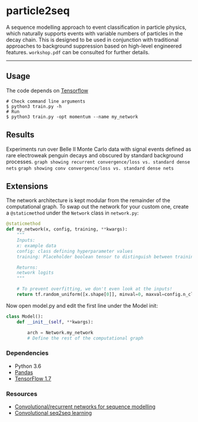 # particle2seq

A sequence modelling approach to event classification in particle physics, which naturally supports events with variable numbers of particles in the decay chain. This is designed to be used in conjunction with traditional approaches to background suppression based on high-level engineered features. `workshop.pdf` can be consulted for further details.

-----------------------------
## Usage
The code depends on [Tensorflow](https://www.tensorflow.org/)
```
# Check command line arguments
$ python3 train.py -h
# Run
$ python3 train.py -opt momentum --name my_network
```

## Results
Experiments run over Belle II Monte Carlo data with signal events defined as rare electroweak penguin decays and obscured by standard background processes.
`graph showing recurrent convergence/loss vs. standard dense nets`
`graph showing conv convergence/loss vs. standard dense nets`

## Extensions
The network architecture is kept modular from the remainder of the computational graph. To swap out the network for your custom one, create a `@staticmethod` under the `Network` class in `network.py`:

```python
@staticmethod
def my_network(x, config, training, **kwargs):
    """
    Inputs:
    x: example data
    config: class defining hyperparameter values
    training: Placeholder boolean tensor to distinguish between training/prediction

    Returns:
    network logits
    """

    # To prevent overfitting, we don't even look at the inputs!
    return tf.random_uniform([x.shape[0]], minval=0, maxval=config.n_classes, dtype=tf.int32, seed=42)
```
Now open model.py and edit the first line under the Model init:
```python
class Model():
    def __init__(self, **kwargs):

        arch = Network.my_network
        # Define the rest of the computational graph
```

### Dependencies
* Python 3.6
* [Pandas](https://pandas.pydata.org/)
* [TensorFlow 1.7](https://www.tensorflow.org/)

### Resources
* [Convolutional/recurrent networks for sequence modelling](https://arxiv.org/pdf/1803.01271.pdf)
* [Convolutional seq2seq learning](https://arxiv.org/pdf/1705.03122.pdf)
